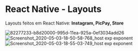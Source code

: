 # React Native - Layouts
Layouts feitos em React Native: <strong>Instagram, PicPay, Store</strong>

![82277233-b8d20000-995d-11ea-925a-0ef3034add26](https://user-images.githubusercontent.com/42494117/82915039-9dab5580-9f46-11ea-9a65-4c24ac570d4f.jpg)
![Screenshot_2020-05-03-18-50-58-768_host exp exponent](https://user-images.githubusercontent.com/42494117/82277233-b8d20000-995d-11ea-925a-0ef3034add26.jpg)
![Screenshot_2020-05-03-18-55-03-749_host exp exponent](https://user-images.githubusercontent.com/42494117/82277245-bcfe1d80-995d-11ea-8ff0-3a121f15513e.jpg)

